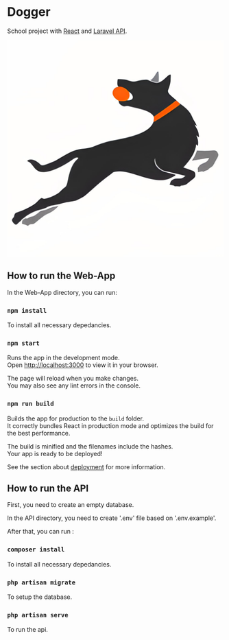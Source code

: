 # Dogger

School project with [React](https://github.com/facebook/create-react-app) and [Laravel API](https://laravel.com/).

![Dogger logo](/web-app/src/images/logo_full.png)

## How to run the Web-App

In the Web-App directory, you can run:

### `npm install`

To install all necessary depedancies.

### `npm start`

Runs the app in the development mode.\
Open [http://localhost:3000](http://localhost:3000) to view it in your browser.

The page will reload when you make changes.\
You may also see any lint errors in the console.

### `npm run build`

Builds the app for production to the `build` folder.\
It correctly bundles React in production mode and optimizes the build for the best performance.

The build is minified and the filenames include the hashes.\
Your app is ready to be deployed!

See the section about [deployment](https://facebook.github.io/create-react-app/docs/deployment) for more information.

## How to run the API

First, you need to create an empty database.

In the API directory, you need to create '.env' file based on '.env.example'.

After that, you can run :

### `composer install`

To install all necessary depedancies.

### `php artisan migrate`

To setup the database.

### `php artisan serve`

To run the api.

